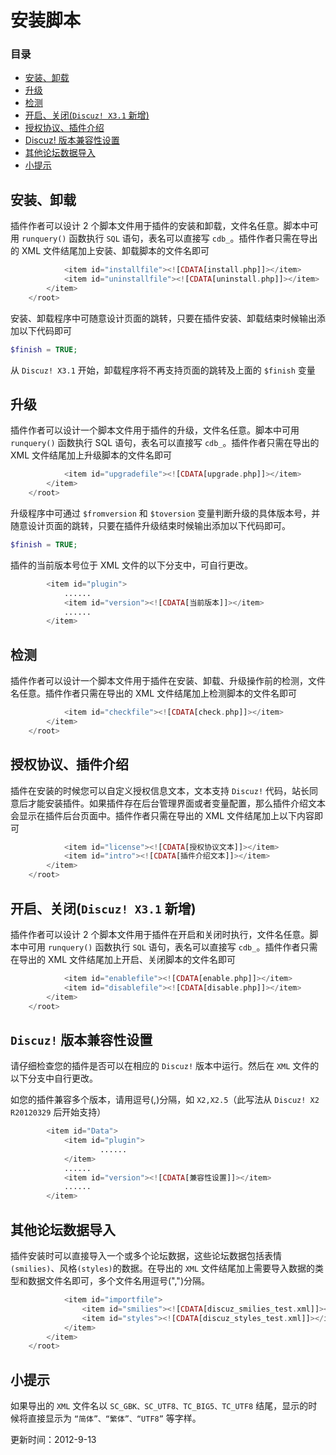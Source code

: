 # 安装脚本
### 目录
- [安装、卸载](?ac=document&page=plugin_install#.E5.AE.89.E8.A3.85.E3.80.81.E5.8D.B8.E8.BD.BD)
- [升级](?ac=document&page=plugin_install#.E5.8D.87.E7.BA.A7)
- [检测](?ac=document&page=plugin_install#.E6.A3.80.E6.B5.8B)
- [开启、关闭(`Discuz! X3.1` 新增)](?ac=document&page=plugin_install#.BF.AA.C6.F4.A1.A2.B9.D8.B1.D5)
- [授权协议、插件介绍](?ac=document&page=plugin_install#.E6.8E.88.E6.9D.83.E5.8D.8F.E8.AE.AE.E3.80.81.E6.8F.92.E4.BB.B6.E4.BB.8B.E7.BB.8D)
- [Discuz! 版本兼容性设置](?ac=document&page=plugin_install#Discuz.21_.E7.89.88.E6.9C.AC.E5.85.BC.E5.AE.B9.E6.80.A7.E8.AE.BE.E7.BD.AE)
- [其他论坛数据导入](?ac=document&page=plugin_install#.E5.85.B6.E4.BB.96.E8.AE.BA.E5.9D.9B.E6.95.B0.E6.8D.AE.E5.AF.BC.E5.85.A5)
- [小提示](?ac=document&page=plugin_install#.E5.B0.8F.E6.8F.90.E7.A4.BA)

## 安装、卸载
插件作者可以设计 2 个脚本文件用于插件的安装和卸载，文件名任意。脚本中可用 `runquery()` 函数执行 `SQL` 语句，表名可以直接写 `cdb_`。插件作者只需在导出的 XML 文件结尾加上安装、卸载脚本的文件名即可 


```php
            <item id="installfile"><![CDATA[install.php]]></item>
            <item id="uninstallfile"><![CDATA[uninstall.php]]></item>
        </item>
    </root>

```
安装、卸载程序中可随意设计页面的跳转，只要在插件安装、卸载结束时候输出添加以下代码即可 


```php
$finish = TRUE;
```
从 `Discuz! X3.1` 开始，卸载程序将不再支持页面的跳转及上面的 `$finish` 变量

## 升级
插件作者可以设计一个脚本文件用于插件的升级，文件名任意。脚本中可用 `runquery()` 函数执行 SQL 语句，表名可以直接写 `cdb_`。插件作者只需在导出的 XML 文件结尾加上升级脚本的文件名即可 


```php
            <item id="upgradefile"><![CDATA[upgrade.php]]></item>
        </item>
    </root>

```
升级程序中可通过 `$fromversion` 和 `$toversion` 变量判断升级的具体版本号，并随意设计页面的跳转，只要在插件升级结束时候输出添加以下代码即可。 


```php
$finish = TRUE;
```
插件的当前版本号位于 XML 文件的以下分支中，可自行更改。 


```php
        <item id="plugin">
            ......
            <item id="version"><![CDATA[当前版本]]></item>
            ......
        </item>

```
## 检测
插件作者可以设计一个脚本文件用于插件在安装、卸载、升级操作前的检测，文件名任意。插件作者只需在导出的 XML 文件结尾加上检测脚本的文件名即可 


```php
            <item id="checkfile"><![CDATA[check.php]]></item>
        </item>
    </root>

```
## 授权协议、插件介绍
插件在安装的时候您可以自定义授权信息文本，文本支持 `Discuz!` 代码，站长同意后才能安装插件。如果插件存在后台管理界面或者变量配置，那么插件介绍文本会显示在插件后台页面中。插件作者只需在导出的 XML 文件结尾加上以下内容即可 


```php
            <item id="license"><![CDATA[授权协议文本]]></item>
            <item id="intro"><![CDATA[插件介绍文本]]></item>
        </item>
    </root>

```
## 开启、关闭(`Discuz! X3.1` 新增)
插件作者可以设计 2 个脚本文件用于插件在开启和关闭时执行，文件名任意。脚本中可用 `runquery()` 函数执行 `SQL` 语句，表名可以直接写 `cdb_`。插件作者只需在导出的 XML 文件结尾加上开启、关闭脚本的文件名即可 


```php
            <item id="enablefile"><![CDATA[enable.php]]></item>
            <item id="disablefile"><![CDATA[disable.php]]></item>
        </item>
    </root>

```
## `Discuz!` 版本兼容性设置
请仔细检查您的插件是否可以在相应的 `Discuz!` 版本中运行。然后在 `XML` 文件的以下分支中自行更改。 

如您的插件兼容多个版本，请用逗号(,)分隔，如 `X2,X2.5`（此写法从 `Discuz! X2 R20120329` 后开始支持） 


```php
        <item id="Data">
            <item id="plugin">
                    ......
            </item>
            ......
            <item id="version"><![CDATA[兼容性设置]]></item>
            ......
        </item>

```
## 其他论坛数据导入
插件安装时可以直接导入一个或多个论坛数据，这些论坛数据包括表情`(smilies)`、风格`(styles)`的数据。在导出的 `XML` 文件结尾加上需要导入数据的类型和数据文件名即可，多个文件名用逗号(",")分隔。 


```php
            <item id="importfile">
                <item id="smilies"><![CDATA[discuz_smilies_test.xml]]></item>
                <item id="styles"><![CDATA[discuz_styles_test.xml]]></item>
            </item>
        </item>
    </root>

```
## 小提示
如果导出的 `XML` 文件名以 `SC_GBK、SC_UTF8、TC_BIG5、TC_UTF8` 结尾，显示的时候将直接显示为 `“简体”、“繁体”、“UTF8”` 等字样。 

更新时间：2012-9-13

